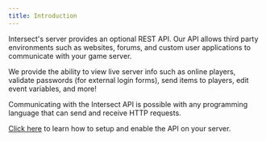 ```yaml
---
title: Introduction
---
```


Intersect's server provides an optional REST API. Our API allows third party environments such as websites, forums, and custom user applications to communicate with your game server.

We provide the ability to view live server info such as online players, validate passwords (for external login forms), send items to players, edit event variables, and more!

Communicating with the Intersect API is possible with any programming language that can send and receive HTTP requests.

[Click here](introduction/setup.md) to learn how to setup and enable the API on your server.
